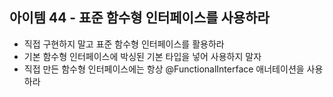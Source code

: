 ## 아이템 44 - 표준 함수형 인터페이스를 사용하라

- 직접 구현하지 말고 표준 함수형 인터페이스를 활용하라
- 기본 함수형 인터페이스에 박싱된 기본 타입을 넣어 사용하지 말자
- 직접 만든 함수형 인터페이스에는 항상 @FunctionalInterface 애너테이션을 사용하라